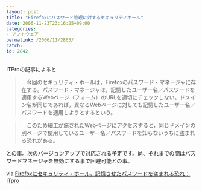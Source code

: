 ```yaml
---
layout: post
title: "Firefoxにパスワード管理に対するセキュリティホール"
date: 2006-11-23T23:16:25+09:00
categories:
- ソフトウェア
permalink: /2006/11/2863/
catch: 
id: 2842
---
```

ITProの記事によると

 

> 　今回のセキュリティ・ホールは，Firefoxのパスワード・マネージャに存在する。パスワード・マネージャは，記憶したユーザー名／パスワードを適用するWebページ（フォーム）のURLを適切にチェックしない。ドメイン名が同じであれば，異なるWebページに対しても記憶したユーザー名／パスワードを適用しようとするという。

 

> 　このため細工が施されたWebページにアクセスすると，同じドメインの別ページで使用しているユーザー名／パスワードを知らないうちに盗まれる恐れがある。

 

との事。次のバージョンアップで対応される予定です。尚、それまでの間はパスワードマネージャを無効にする事で回避可能との事。

 

via [Firefoxにセキュリティ・ホール，記憶させたパスワードを盗まれる恐れ：ITpro](http://itpro.nikkeibp.co.jp/article/NEWS/20061122/254707/)

